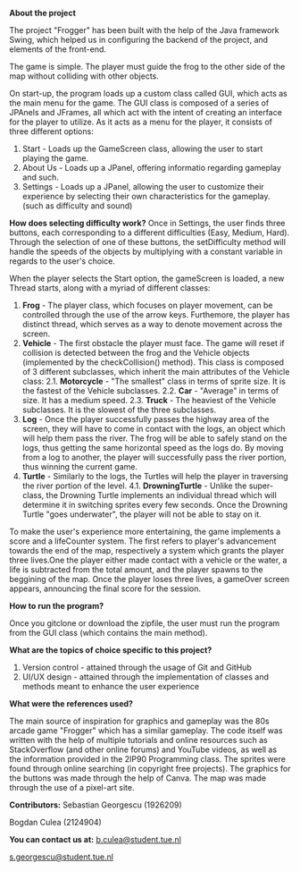 **About the project**

The project "Frogger" has been built with the help of the Java framework Swing, which helped us in configuring the backend of the project, and elements of the front-end.

The game is simple. The player must guide the frog to the other side of the map without colliding with other objects.

On start-up, the program loads up a custom class called GUI, which acts as the main menu for the game. The GUI class is composed of a series of JPAnels and JFrames, all which act with the intent of creating an interface for the player to utilize. As it acts as a menu for the player, it consists of three different options:

1. Start - Loads up the GameScreen class, allowing the user to start playing the game.
2. About Us - Loads up a JPanel, offering informatio regarding gameplay and such.
3. Settings - Loads up a JPanel, allowing the user to customize their experience by selecting their own characteristics for the gameplay. (such as difficulty and sound)

**How does selecting difficulty work?**
Once in  Settings, the user finds three buttons, each corresponding to a different difficulties (Easy, Medium, Hard). Through the selection of one of these buttons, the setDifficulty method will handle the speeds of the objects by multiplying with a constant variable in regards to the user's choice.

When the player selects the Start option, the gameScreen is loaded, a new Thread starts, along with a myriad of different classes:

1. **Frog** - The player class, which focuses on player movement, can be controlled through the use of the arrow keys. Furthemore, the player has distinct thread, which serves as a way to denote movement across the screen.
2. **Vehicle** - The first obstacle the player must face. The game will reset if collision is detected between the frog and the Vehicle objects (implemented by the checkCollision() method). This class is composed of 3 different subclasses, which inherit the main attributes of the Vehicle class:
   2.1. **Motorcycle** - "The smallest" class in terms of sprite size. It is the fastest of the Vehicle subclasses.
   2.2. **Car** - "Average" in terms of size. It has a medium speed.
   2.3. **Truck** - The heaviest of the Vehicle subclasses. It is the slowest of the three subclasses.
3. **Log** - Once the player successfully passes the highway area of the screen, they will have to come in contact with the logs, an object which will help them pass the river. The frog will be able to safely stand on the logs, thus getting the same horizontal speed as the logs do. By moving from a log to another, the player will successfully pass the river portion, thus winning the current game.
4. **Turtle** - Similarly to the logs, the Turtles will help the player in traversing the river portion of the level.
   4.1. **DrowningTurtle** - Unlike the super-class, the Drowning Turtle implements an individual thread which will determine it in switching sprites every few seconds. Once the Drowning Turtle "goes underwater", the player will not be able to stay on it.

To make the user's experience more entertaining, the game implements a score and a lifeCounter system. The first refers to player's advancement towards the end of the map, respectively a system which grants the player three lives.One the player either made contact with a vehicle or the water, a life is subtracted from the total amount, and the player spawns to the beggining of the map. Once the player loses three lives, a gameOver screen appears, announcing the final score for the session.

**How to run the program?**

Once you gitclone or download the zipfile, the user must run the program from the GUI class (which contains the main method).

**What are the topics of choice specific to this project?**

1. Version control - attained through the usage of Git and GitHub
2. UI/UX design - attained through the implementation of classes and methods meant to enhance the user experience

**What were the references used?**

The main source of inspiration for graphics and gameplay was the 80s arcade game "Frogger" which has a similar gameplay.
The code itself was written with the help of multiple tutorials and online resources such as StackOverflow (and other online forums) and YouTube videos, as well as the information provided in the 2IP90 Programming class.
The sprites were found through online searching (in copyright free projects).
The graphics for the buttons was made through the help of Canva.
The map was made through the use of a pixel-art site.

**Contributors:**
Sebastian Georgescu (1926209)

Bogdan Culea (2124904)

**You can contact us at:**
b.culea@student.tue.nl

s.georgescu@student.tue.nl
